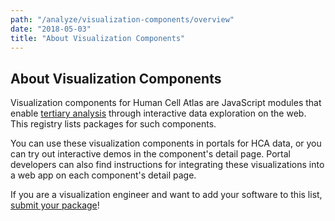 ```yaml
---
path: "/analyze/visualization-components/overview"
date: "2018-05-03"
title: "About Visualization Components"
---
```


## About Visualization Components
Visualization components for Human Cell Atlas are JavaScript modules that enable [tertiary analysis](https://putalinkhere.com/what-is-tertiary-analysis) through interactive data exploration on the web.  This registry lists packages for such components.

You can use these visualization components in portals for HCA data, or you can try out interactive demos in the component's detail page.  Portal developers can also find instructions for integrating these visualizations into a web app on each component's detail page.

If you are a visualization engineer and want to add your software to this list, [submit your package](https://github.com/HumanCellAtlas/data-portal-content/issues/new/?with-visualization-component-package-submission-issue-template)!
